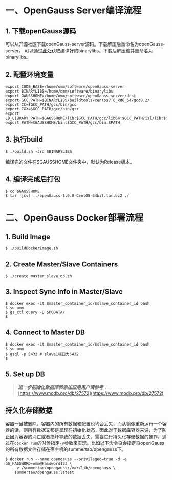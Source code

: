 # 一、OpenGauss Server编译流程
## 1. 下载openGauss源码
可以从开源社区下载openGauss-server源码。下载解压后重命名为openGauss-server。
可以通过[此处](https://opengauss.obs.cn-south-1.myhuaweicloud.com/1.0.0/openGauss-third_party_binarylibs.tar.gz)获取编译好的binarylibs。下载后解压缩并重命名为binarylibs。

## 2. 配置环境变量
```console
export CODE_BASE=/home/omm/software/openGauss-server
export BINARYLIBS=/home/omm/software/binarylibs
export GAUSSHOME=/home/omm/software/openGauss-server/dest
export GCC_PATH=$BINARYLIBS/buildtools/centos7.6_x86_64/gcc8.2/
export CC=$GCC_PATH/gcc/bin/gcc
export CXX=$GCC_PATH/gcc/bin/g++
export LD_LIBRARY_PATH=$GAUSSHOME/lib:$GCC_PATH/gcc/lib64:$GCC_PATH/isl/lib:$GCC_PATH/mpc/lib/:$GCC_PATH/mpfr/lib/:$GCC_PATH/gmp/lib/:$LD_LIBRARY_PATH
export PATH=$GAUSSHOME/bin:$GCC_PATH/gcc/bin:$PATH
```

## 3. 执行build
```console
$ ./build.sh -3rd $BINARYLIBS

```

编译完的文件在$GAUSSHOME文件夹中，默认为Release版本。

## 4. 编译完成后打包

```console
$ cd $GAUSSHOME
$ tar -jcvf ../openGauss-1.0.0-CentOS-64bit.tar.bz2 ./
```

# 二、OpenGauss Docker部署流程

## 1. Build Image

```console
$ ./buildDockerImage.sh
```

## 2. Create Master/Slave Containers

```console
$ ./create_master_slave_op.sh
```

## 3. Inspect Sync Info in Master/Slave

```console
$ docker exec -it $master_container_id/$slave_container_id bash
$ su omm
$ gs_ctl query -D $PGDATA/
$ 
```

## 4. Connect to Master DB

```console
$ docker exec -it $master_container_id/$slave_container_id bash
$ su omm
$ gsql -p 5432 # slave1端口为6432
$ 
```

## 5. Set up DB
> ***进一步初始化数据库和添加应用用户请参考：***[https://www.modb.pro/db/27572](https://www.modb.pro/db/27572)

## 持久化存储数据
容器一旦被删除，容器内的所有数据和配置也均会丢失，而从镜像重新运行一个容器的话，则所有数据又都是呈现在初始化状态，因此对于数据库容器来说，为了防止因为容器的消亡或者损坏导致的数据丢失，需要进行持久化存储数据的操作。通过在`docker run`的时候指定`-v`参数来实现。比如以下命令将会指定将openGauss的所有数据文件存储在宿主机的summertao/opengauss下。

```console
$ docker run --name opengauss --privileged=true -d -e GS_PASSWORD=omm@Password123 \
    -v /summertao/opengauss:/var/lib/opengauss \
    summertao/opengauss:latest
```
